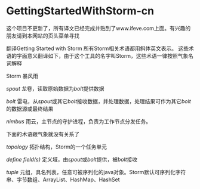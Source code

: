 GettingStartedWithStorm-cn
==========================
这个项目不更新了，所有译文已经完成并贴到了www.ifeve.com上面。有兴趣的朋友请到本网站的页头菜单寻找

翻译Getting Started with Storm
所有Storm相关术语都用斜体英文表示。
这些术语的字面意义翻译如下，由于这个工具的名字叫Storm，这些术语一律按照气象名词解释

Storm    暴风雨

*spout*  龙卷，读取原始数据为*bolt*提供数据

*bolt*   雷电，从*spout*或其它*bolt*接收数据，并处理数据，处理结果可作为其它*bolt*的数据源或最终结果

*nimbus* 雨云，主节点的守护进程，负责为工作节点分发任务。

下面的术语跟气象就没有关系了

*topology* 拓扑结构，Storm的一个任务单元

*define field(s)* 定义域，由*spout*或*bolt*提供，被*bolt*接收

*tuple* 元组，具名列表，任意可被序列化的java对象。Storm默认可序列化字符串、字节数组、ArrayList、HashMap、HashSet
